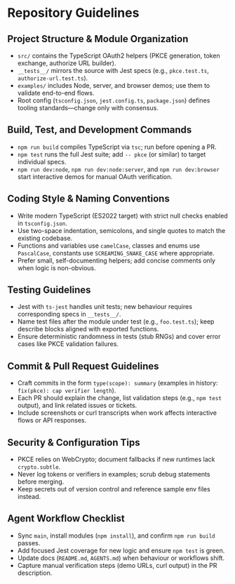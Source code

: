 # Repository Guidelines

## Project Structure & Module Organization
- `src/` contains the TypeScript OAuth2 helpers (PKCE generation, token exchange, authorize URL builder).
- `__tests__/` mirrors the source with Jest specs (e.g., `pkce.test.ts`, `authorize-url.test.ts`).
- `examples/` includes Node, server, and browser demos; use them to validate end-to-end flows.
- Root config (`tsconfig.json`, `jest.config.ts`, `package.json`) defines tooling standards—change only with consensus.

## Build, Test, and Development Commands
- `npm run build` compiles TypeScript via `tsc`; run before opening a PR.
- `npm test` runs the full Jest suite; add `-- pkce` (or similar) to target individual specs.
- `npm run dev:node`, `npm run dev:node:server`, and `npm run dev:browser` start interactive demos for manual OAuth verification.

## Coding Style & Naming Conventions
- Write modern TypeScript (ES2022 target) with strict null checks enabled in `tsconfig.json`.
- Use two-space indentation, semicolons, and single quotes to match the existing codebase.
- Functions and variables use `camelCase`, classes and enums use `PascalCase`, constants use `SCREAMING_SNAKE_CASE` where appropriate.
- Prefer small, self-documenting helpers; add concise comments only when logic is non-obvious.

## Testing Guidelines
- Jest with `ts-jest` handles unit tests; new behaviour requires corresponding specs in `__tests__/`.
- Name test files after the module under test (e.g., `foo.test.ts`); keep describe blocks aligned with exported functions.
- Ensure deterministic randomness in tests (stub RNGs) and cover error cases like PKCE validation failures.

## Commit & Pull Request Guidelines
- Craft commits in the form `type(scope): summary` (examples in history: `fix(pkce): cap verifier length`).
- Each PR should explain the change, list validation steps (e.g., `npm test` output), and link related issues or tickets.
- Include screenshots or curl transcripts when work affects interactive flows or API responses.

## Security & Configuration Tips
- PKCE relies on WebCrypto; document fallbacks if new runtimes lack `crypto.subtle`.
- Never log tokens or verifiers in examples; scrub debug statements before merging.
- Keep secrets out of version control and reference sample env files instead.

## Agent Workflow Checklist
- Sync `main`, install modules (`npm install`), and confirm `npm run build` passes.
- Add focused Jest coverage for new logic and ensure `npm test` is green.
- Update docs (`README.md`, `AGENTS.md`) when behaviour or workflows shift.
- Capture manual verification steps (demo URLs, curl output) in the PR description.
